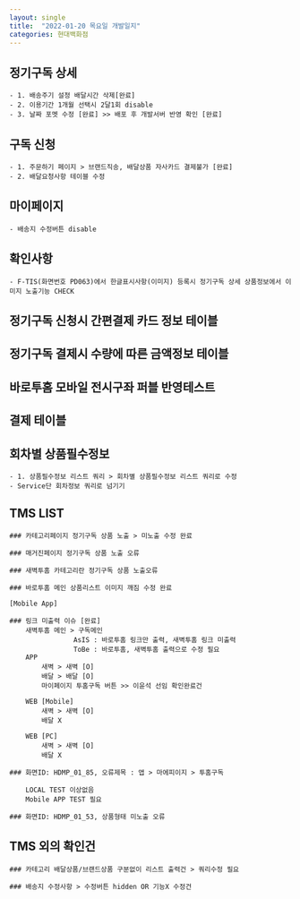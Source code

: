 ```yaml
---
layout: single
title:  "2022-01-20 목요일 개발일지"
categories: 현대백화점
---
```

## 정기구독 상세
    - 1. 배송주기 설정 배달시간 삭제[완료]
    - 2. 이용기간 1개월 선택시 2달1회 disable
    - 3. 날짜 포멧 수정 [완료] >> 배포 후 개발서버 반영 확인 [완료]

## 구독 신청
    - 1. 주문하기 페이지 > 브랜드직송, 배달상품 자사카드 결제불가 [완료]
    - 2. 배달요청사항 테이블 수정

## 마이페이지 
    - 배송지 수정버튼 disable

## 확인사항
    - F-TIS(화면번호 PD063)에서 한글표시사항(이미지) 등록시 정기구독 상세 상품정보에서 이미지 노출기능 CHECK

## 정기구독 신청시 간편결제 카드 정보 테이블

## 정기구독 결제시 수량에 따른 금액정보 테이블

## 바로투홈 모바일 전시구좌 퍼블 반영테스트

## 결제 테이블 

## 회차별 상품필수정보

    - 1. 상품필수정보 리스트 쿼리 > 회차별 상품필수정보 리스트 쿼리로 수정
    - Service단 회차정보 쿼리로 넘기기

## TMS LIST

    ### 카테고리페이지 정기구독 상품 노출 > 미노출 수정 완료

    ### 매거진페이지 정기구독 상품 노출 오류

    ### 새벽투홈 카테고리란 정기구독 상품 노출오류

    ### 바로투홈 메인 상품리스트 이미지 깨짐 수정 완료

    [Mobile App]

    ### 링크 미출력 이슈 [완료]
        새벽투홈 메인 > 구독메인
                    AsIS : 바로투홈 링크만 출력, 새벽투홈 링크 미출력 
                    ToBe : 바로투홈, 새벽투홈 출력으로 수정 필요
        APP
            새벽 > 새벽 [O]
            배달 > 배달 [O]
            마이페이지 투홈구독 버튼 >> 이윤석 선임 확인완료건

        WEB [Mobile]
            새벽 > 새벽 [O]
            배달 X

        WEB [PC]
            새벽 > 새벽 [O]
            배달 X

    ### 화면ID: HDMP_01_85, 오류제목 : 앱 > 마에피이지 > 투홈구독

        LOCAL TEST 이상없음
        Mobile APP TEST 필요

    ### 화면ID: HDMP_01_53, 상품형태 미노출 오류

## TMS 외의 확인건

    ### 카테고리 배달상품/브랜드상품 구분없이 리스트 출력건 > 쿼리수정 필요

    ### 배송지 수정사항 > 수정버튼 hidden OR 기능X 수정건
